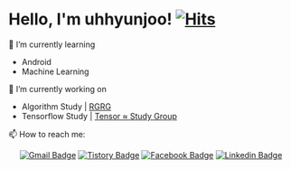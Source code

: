 # Hello, I'm uhhyunjoo! [![Hits](https://hits.seeyoufarm.com/api/count/incr/badge.svg?url=https%3A%2F%2Fgithub.com%2Falro923%2Fhit-counter)](https://hits.seeyoufarm.com)

🌱 I’m currently learning
- Android
- Machine Learning

🔭 I’m currently working on 
- Algorithm Study | [RGRG](https://github.com/sejonginterface/AlgorithmClub_RGRG)
- Tensorflow Study | [Tensor ≈ Study Group](https://www.facebook.com/groups/tensorflowstudy)

📫 How to reach me:

<div align=center>

[![Gmail Badge](https://img.shields.io/badge/-Gmail-d14836?style=flat-square&logo=Gmail&logoColor=white&link=mailto:alro92333@gmail.com)](mailto:alro92333@gmail.com)
[![Tistory Badge](https://img.shields.io/badge/-Tistory-orange?style=flat-square&link=http://uhhyunjoo.tistory.com/)](http://uhhyunjoo.tistory.com/)
[![Facebook Badge](https://img.shields.io/badge/-Facebook-1877f2?style=flat-square&logo=facebook&logoColor=white&link=https://www.facebook.com/uhhyunjoo)](https://www.facebook.com/uhhyunjoo)
[![Linkedin Badge](https://img.shields.io/badge/-LinkedIn-0077b5?style=flat-square&logo=Linkedin&logoColor=white&link=https://www.linkedin.com/in/hyunjoo-lee-410677191/)](https://www.linkedin.com/in/hyunjoo-lee-410677191/) 

</div>


